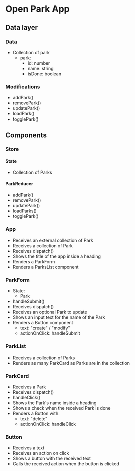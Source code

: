 # Open Park App

## Data layer

### Data

- Collection of park
  - park:
    - id: number
    - name: string
    - isDone: boolean

### Modifications

- addPark()
- removePark()
- updatePark()
- loadPark()
- togglePark()

## Components

### Store

#### State

- Collection of Parks

#### ParkReducer

- addPark()
- removePark()
- updatePark()
- loadParks()
- togglePark()

### App

- Receives an external collection of Park
- Receives a collection of Park
- Receives dispatch()
- Shows the title of the app inside a heading
- Renders a ParkForm
- Renders a ParksList component

### ParkForm

- State:
  - Park
- handleSubmit()
- Receives dispatch()
- Receives an optional Park to update
- Shows an input text for the name of the Park
- Renders a Button component
  - text: "create" / "modify"
  - actionOnClick: handleSubmit

### ParkList

- Receives a collection of Parks
- Renders as many ParkCard as Parks are in the collection

### ParkCard

- Receives a Park
- Receives dispatch()
- handleClick()
- Shows the Park's name inside a heading
- Shows a check when the received Park is done
- Renders a Button with:
  - text: "delete"
  - actionOnClick: handleClick

### Button

- Receives a text
- Receives an action on click
- Shows a button with the received text
- Calls the received action when the button is clicked
